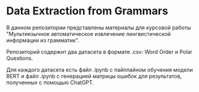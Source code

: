 # Data Extraction from Grammars

В данном репозитории представлены материалы для курсовой работы "Мультиязычное автоматическое извлечение лингвистической информации из грамматик". 

Репозиторий содержит два датасета в формате .csv: Word Order и Polar Questions. 

Для каждого датасета есть файл .ipynb с пайплайном обучения модели BERT и файл .ipynb с генерацией матрицы ошибок для результатов, полученных с помощью ChatGPT.
